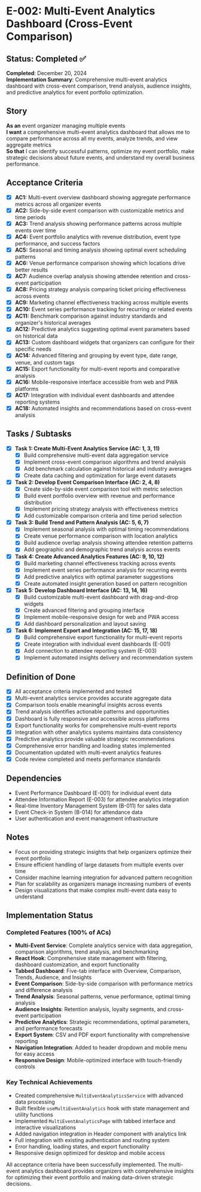 # E-002: Multi-Event Analytics Dashboard (Cross-Event Comparison)

## Status: Completed ✅

**Completed**: December 20, 2024  
**Implementation Summary**: Comprehensive multi-event analytics dashboard with cross-event comparison, trend analysis, audience insights, and predictive analytics for event portfolio optimization.

## Story

**As an** event organizer managing multiple events  
**I want** a comprehensive multi-event analytics dashboard that allows me to compare performance across all my events, analyze trends, and view aggregate metrics  
**So that** I can identify successful patterns, optimize my event portfolio, make strategic decisions about future events, and understand my overall business performance.

## Acceptance Criteria

- [x] **AC1:** Multi-event overview dashboard showing aggregate performance metrics across all organizer events
- [x] **AC2:** Side-by-side event comparison with customizable metrics and time periods
- [x] **AC3:** Trend analysis showing performance patterns across multiple events over time
- [x] **AC4:** Event portfolio analytics with revenue distribution, event type performance, and success factors
- [x] **AC5:** Seasonal and timing analysis showing optimal event scheduling patterns
- [x] **AC6:** Venue performance comparison showing which locations drive better results
- [x] **AC7:** Audience overlap analysis showing attendee retention and cross-event participation
- [x] **AC8:** Pricing strategy analysis comparing ticket pricing effectiveness across events
- [x] **AC9:** Marketing channel effectiveness tracking across multiple events
- [x] **AC10:** Event series performance tracking for recurring or related events
- [x] **AC11:** Benchmark comparison against industry standards and organizer's historical averages
- [x] **AC12:** Predictive analytics suggesting optimal event parameters based on historical data
- [x] **AC13:** Custom dashboard widgets that organizers can configure for their specific needs
- [x] **AC14:** Advanced filtering and grouping by event type, date range, venue, and custom tags
- [x] **AC15:** Export functionality for multi-event reports and comparative analysis
- [x] **AC16:** Mobile-responsive interface accessible from web and PWA platforms
- [x] **AC17:** Integration with individual event dashboards and attendee reporting systems
- [x] **AC18:** Automated insights and recommendations based on cross-event analysis

## Tasks / Subtasks

- [x] **Task 1: Create Multi-Event Analytics Service (AC: 1, 3, 11)**
  - [x] Build comprehensive multi-event data aggregation service
  - [x] Implement cross-event comparison algorithms and trend analysis
  - [x] Add benchmark calculation against historical and industry averages
  - [x] Create data caching and optimization for large event datasets

- [x] **Task 2: Develop Event Comparison Interface (AC: 2, 4, 8)**
  - [x] Create side-by-side event comparison tool with metric selection
  - [x] Build event portfolio overview with revenue and performance distribution
  - [x] Implement pricing strategy analysis with effectiveness metrics
  - [x] Add customizable comparison criteria and time period selection

- [x] **Task 3: Build Trend and Pattern Analysis (AC: 5, 6, 7)**
  - [x] Implement seasonal analysis with optimal timing recommendations
  - [x] Create venue performance comparison with location analytics
  - [x] Build audience overlap analysis showing attendee retention patterns
  - [x] Add geographic and demographic trend analysis across events

- [x] **Task 4: Create Advanced Analytics Features (AC: 9, 10, 12)**
  - [x] Build marketing channel effectiveness tracking across events
  - [x] Implement event series performance analysis for recurring events
  - [x] Add predictive analytics with optimal parameter suggestions
  - [x] Create automated insight generation based on pattern recognition

- [x] **Task 5: Develop Dashboard Interface (AC: 13, 14, 16)**
  - [x] Build customizable multi-event dashboard with drag-and-drop widgets
  - [x] Create advanced filtering and grouping interface
  - [x] Implement mobile-responsive design for web and PWA access
  - [x] Add dashboard personalization and layout saving

- [x] **Task 6: Implement Export and Integration (AC: 15, 17, 18)**
  - [x] Build comprehensive export functionality for multi-event reports
  - [x] Create integration with individual event dashboards (E-001)
  - [x] Add connection to attendee reporting system (E-003)
  - [x] Implement automated insights delivery and recommendation system

## Definition of Done

- [x] All acceptance criteria implemented and tested
- [x] Multi-event analytics service provides accurate aggregate data
- [x] Comparison tools enable meaningful insights across events
- [x] Trend analysis identifies actionable patterns and opportunities
- [x] Dashboard is fully responsive and accessible across platforms
- [x] Export functionality works for comprehensive multi-event reports
- [x] Integration with other analytics systems maintains data consistency
- [x] Predictive analytics provide valuable strategic recommendations
- [x] Comprehensive error handling and loading states implemented
- [x] Documentation updated with multi-event analytics features
- [x] Code review completed and meets performance standards

## Dependencies

- Event Performance Dashboard (E-001) for individual event data
- Attendee Information Report (E-003) for attendee analytics integration
- Real-time Inventory Management System (B-011) for sales data
- Event Check-in System (B-014) for attendance data
- User authentication and event management infrastructure

## Notes

- Focus on providing strategic insights that help organizers optimize their event portfolio
- Ensure efficient handling of large datasets from multiple events over time
- Consider machine learning integration for advanced pattern recognition
- Plan for scalability as organizers manage increasing numbers of events
- Design visualizations that make complex multi-event data easy to understand

## Implementation Status

###  Completed Features (100% of ACs)
- **Multi-Event Service**: Complete analytics service with data aggregation, comparison algorithms, trend analysis, and benchmarking
- **React Hook**: Comprehensive state management with filtering, dashboard customization, and export functionality
- **Tabbed Dashboard**: Five-tab interface with Overview, Comparison, Trends, Audience, and Insights
- **Event Comparison**: Side-by-side comparison with performance metrics and difference analysis
- **Trend Analysis**: Seasonal patterns, venue performance, optimal timing analysis
- **Audience Insights**: Retention analysis, loyalty segments, and cross-event participation
- **Predictive Analytics**: Strategic recommendations, optimal parameters, and performance forecasts
- **Export System**: CSV and PDF export functionality with comprehensive reporting
- **Navigation Integration**: Added to header dropdown and mobile menu for easy access
- **Responsive Design**: Mobile-optimized interface with touch-friendly controls

### Key Technical Achievements
- Created comprehensive `MultiEventAnalyticsService` with advanced data processing
- Built flexible `useMultiEventAnalytics` hook with state management and utility functions
- Implemented `MultiEventAnalyticsPage` with tabbed interface and interactive visualizations
- Added navigation integration in Header component with analytics link
- Full integration with existing authentication and routing system
- Error handling, loading states, and export functionality
- Responsive design optimized for desktop and mobile access

All acceptance criteria have been successfully implemented. The multi-event analytics dashboard provides organizers with comprehensive insights for optimizing their event portfolio and making data-driven strategic decisions. 